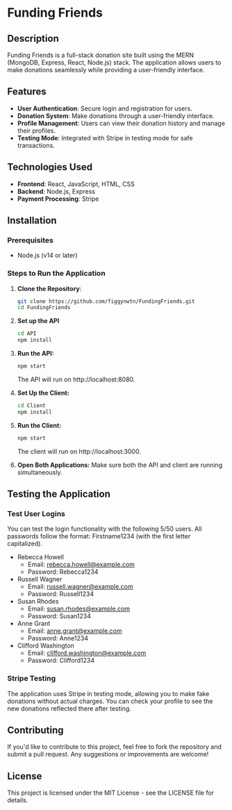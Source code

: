# Funding Friends

## Description
Funding Friends is a full-stack donation site built using the MERN (MongoDB, Express, React, Node.js) stack. The application allows users to make donations seamlessly while providing a user-friendly interface.

## Features
- **User Authentication**: Secure login and registration for users.
- **Donation System**: Make donations through a user-friendly interface.
- **Profile Management**: Users can view their donation history and manage their profiles.
- **Testing Mode**: Integrated with Stripe in testing mode for safe transactions.

## Technologies Used
- **Frontend**: React, JavaScript, HTML, CSS
- **Backend**: Node.js, Express
- **Payment Processing**: Stripe

## Installation

### Prerequisites
- Node.js (v14 or later)

### Steps to Run the Application
1. **Clone the Repository**:
   ```bash
   git clone https://github.com/figgynwtn/FundingFriends.git
   cd FundingFriends
   ```

2. **Set up the API**
   ```bash
   cd API
   npm install
   ```

3. **Run the API:**
   ```bash
   npm start
   ```
   The API will run on http://localhost:8080.

4. **Set Up the Client:**
   ```bash
   cd Client
   npm install
   ```

5. **Run the Client:**
   ```bash
   npm start
   ```

   The client will run on http://localhost:3000.

6. **Open Both Applications:** Make sure both the API and client are running 
   simultaneously.

## Testing the Application
### Test User Logins
You can test the login functionality with the following 5/50 users. All passwords follow the format: Firstname1234 (with the first letter capitalized).

- Rebecca Howell
  - Email: rebecca.howell@example.com
  - Password: Rebecca1234
- Russell Wagner
  - Email: russell.wagner@example.com
  - Password: Russell1234
- Susan Rhodes
  - Email: susan.rhodes@example.com
  - Password: Susan1234
- Anne Grant
  - Email: anne.grant@example.com
  - Password: Anne1234
- Clifford Washington
  - Email: clifford.washington@example.com
  - Password: Clifford1234

### Stripe Testing
The application uses Stripe in testing mode, allowing you to make fake donations without actual charges. You can check your profile to see the new donations reflected there after testing.

## Contributing
If you'd like to contribute to this project, feel free to fork the repository and submit a pull request. Any suggestions or improvements are welcome!

## License
This project is licensed under the MIT License - see the LICENSE file for details.
